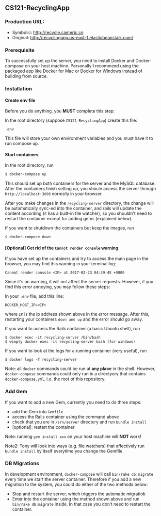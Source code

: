 ## CS121-RecyclingApp

### Production URL:

- Symbolic: http://recycle.cameric.cn
- Original: http://recyclingapp.us-east-1.elasticbeanstalk.com/ 


### Prerequisite

To successfully set up the server, 
you need to install Docker and 
Docker-compose on your host machine.
Personally I recommend using the 
packaged app like Docker for Mac or
Docker for Windows instead of building
from source.

### Installation

#### Create env file

Before you do anything, you **MUST** complete this step:

In the root directory (suppose `CS121-RecyclingApp`) create this file:

```
.env
```

This file will store your own environment variables and you must
have it to run compose up.

#### Start containers

In the root directory, run

```bash
$ docker-compose up
```

This should set up both containers
for the server and the MySQL database.
After the containers finish setting up,
you shoule access the server through
`http://localhost:3000` normally in 
your browser.

After you make changes in the `recycling-server`
directory, the change will be automatically
sync-ed into the container, and rails
 will update the content according (it 
has a built-in file watcher), so you 
shouldn't need to restart the container 
except for adding gems (explained below).

If you want to shutdown the containers
but keep the images, run

```bash
$ docker-compose down
```

#### [Optional] Get rid of the `Cannot render console` warning

If you have set up the containers and try
to access the main page in the browser, you may
find this warning in your terminal log:

```text
Cannot render console <IP> at 2017-02-23 04:39:48 +0000
```

Since it's an warning, it will not affect the server
requests. However, if you find this error annoying,
you may follow these steps:

In your `.env` file, add this line:

```text
DOCKER_HOST_IP=<IP>
```

where `IP` is the ip address shown above in the error message.
After this, restarting your containers `down and up`
and the error should go away.

If you want to access the Rails 
container (a basic Ubuntu shell),
run

```
$ docker exec -it recycling-server /bin/bash
$ winpty docker exec -it recycling-server bash (for windows)
```

If you want to look at the logs
for a running container (very useful),
run

```
$ docker logs -f recycling-server
```

Note: all `docker` commands could
be run at **any place** in the shell.
However, `docker-compose` commands
could only run in a directyory that
contains `docker-compose.yml`, i.e.
the root of this repository.

### Add Gem

If you want to add a new Gem,
currently you need to do three steps:
  - add the Gem into `Gemfile`
  - access the Rails container using the command above
  - check that you are in `/srv/server` directory and run `bundle install`
  - [optional]: restart the container

  
Note: running `gem install xxx` 
on your host machine will **NOT** work!

Note2: Tony will look into ways (e.g. file watchers) that 
effectively run `bundle install` by itself everytime
you change the Gemfile.

### DB Migrations

In development environment, `docker-compose` will call
`bin/rake db:migrate` every time we start the server container.
Therefore if you add a new migration to the system, 
you could do either of the two methods below:

- Stop and restart the server, which triggers the automatic migratiob
- Enter into the container using the method shown above and run `bin/rake db:migrate`
  inside. In that case you don't need to restart the container.